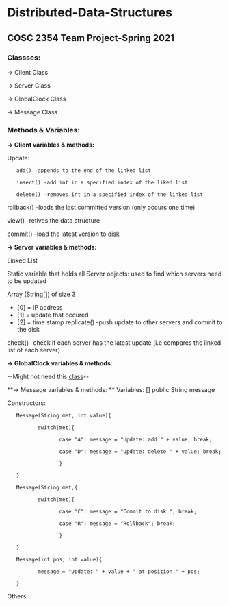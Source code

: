 # Distributed-Data-Structures
## COSC 2354 Team Project-Spring 2021

### Classses:

-> Client Class

-> Server Class

-> GlobalClock Class

-> Message Class

### Methods & Variables:

**-> Client variables & methods:** 

Update:
       
       
       add() -appends to the end of the linked list
       
       insert() -add int in a specified index of the liked list
       
       delete() -removes int in a specified index of the linked list
       

rollback() -loads the last committed version (only occurs one time)

view() -retives the data structure

commit() -load the latest version to disk

**-> Server variables & methods:**

Linked List<int>

Static variable that holds all Server objects: used to find which servers need to be updated

Array (String[]) of size 3
- [0] = IP address 
- [1] = update that occured
- [2] = time stamp
replicate() -push update to other servers and commit to the disk

check() -check if each server has the latest update (i.e compares the linked list of each server)

**-> GlobalClock variables & methods:**

--Might not need this [class](https://stackabuse.com/how-to-get-current-date-and-time-in-java/)--

**-> Message variables & methods: **
Variables:
       [] public String message

Constructors:

       Message(String met, int value){
       
              switch(met){
              
                     case "A": message = "Update: add " + value; break;
                     
                     case "D": message = "Update: delete " + value; break;
                     
                     }
       
       }
       
       Message(String met,{
       
              switch(met){
              
                     case "C": message = "Commit to disk "; break;
                     
                     case "R": message = "Rollback"; break;
                     
                     }
       
       }
       
       Message(int pos, int value){
       
              message = "Update: " + value + " at position " + pos;
       
       }
Others:


